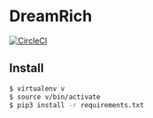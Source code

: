 # DreamRich

[![CircleCI](https://circleci.com/gh/DreamRich/DreamRich.svg?style=shield)](https://circleci.com/gh/DreamRich/DreamRich)

## Install

``` sh
$ virtualenv v
$ source v/bin/activate
$ pip3 install -r requirements.txt
```
